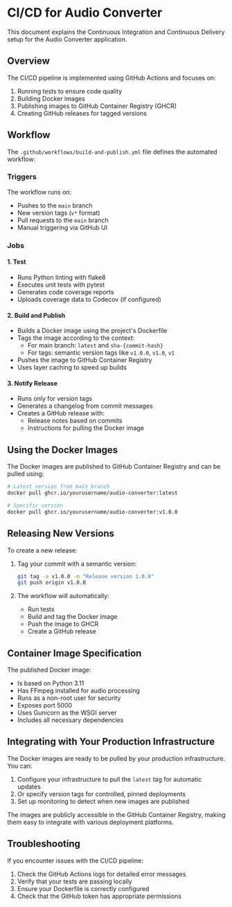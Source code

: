 # CI/CD for Audio Converter

This document explains the Continuous Integration and Continuous Delivery setup for the Audio Converter application.

## Overview

The CI/CD pipeline is implemented using GitHub Actions and focuses on:

1. Running tests to ensure code quality
2. Building Docker images
3. Publishing images to GitHub Container Registry (GHCR)
4. Creating GitHub releases for tagged versions

## Workflow

The `.github/workflows/build-and-publish.yml` file defines the automated workflow:

### Triggers

The workflow runs on:
- Pushes to the `main` branch
- New version tags (`v*` format)
- Pull requests to the `main` branch
- Manual triggering via GitHub UI

### Jobs

#### 1. Test

- Runs Python linting with flake8
- Executes unit tests with pytest
- Generates code coverage reports
- Uploads coverage data to Codecov (if configured)

#### 2. Build and Publish

- Builds a Docker image using the project's Dockerfile
- Tags the image according to the context:
  - For main branch: `latest` and `sha-{commit-hash}`
  - For tags: semantic version tags like `v1.0.0`, `v1.0`, `v1`
- Pushes the image to GitHub Container Registry
- Uses layer caching to speed up builds

#### 3. Notify Release

- Runs only for version tags
- Generates a changelog from commit messages
- Creates a GitHub release with:
  - Release notes based on commits
  - Instructions for pulling the Docker image

## Using the Docker Images

The Docker images are published to GitHub Container Registry and can be pulled using:

```bash
# Latest version from main branch
docker pull ghcr.io/yourusername/audio-converter:latest

# Specific version
docker pull ghcr.io/yourusername/audio-converter:v1.0.0
```

## Releasing New Versions

To create a new release:

1. Tag your commit with a semantic version:
   ```bash
   git tag -a v1.0.0 -m "Release version 1.0.0"
   git push origin v1.0.0
   ```

2. The workflow will automatically:
   - Run tests
   - Build and tag the Docker image
   - Push the image to GHCR
   - Create a GitHub release

## Container Image Specification

The published Docker image:
- Is based on Python 3.11
- Has FFmpeg installed for audio processing
- Runs as a non-root user for security
- Exposes port 5000
- Uses Gunicorn as the WSGI server
- Includes all necessary dependencies

## Integrating with Your Production Infrastructure

The Docker images are ready to be pulled by your production infrastructure. You can:

1. Configure your infrastructure to pull the `latest` tag for automatic updates
2. Or specify version tags for controlled, pinned deployments
3. Set up monitoring to detect when new images are published

The images are publicly accessible in the GitHub Container Registry, making them easy to integrate with various deployment platforms.

## Troubleshooting

If you encounter issues with the CI/CD pipeline:

1. Check the GitHub Actions logs for detailed error messages
2. Verify that your tests are passing locally
3. Ensure your Dockerfile is correctly configured
4. Check that the GitHub token has appropriate permissions